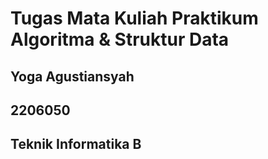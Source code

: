 # Tugas Mata Kuliah Praktikum Algoritma & Struktur Data
## Yoga Agustiansyah
## 2206050
## Teknik Informatika B
